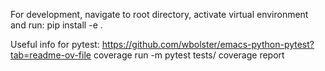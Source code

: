 For development, navigate to root directory, activate virtual environment and run:
pip install -e .

Useful info for pytest:
https://github.com/wbolster/emacs-python-pytest?tab=readme-ov-file
coverage run -m pytest tests/
coverage report
